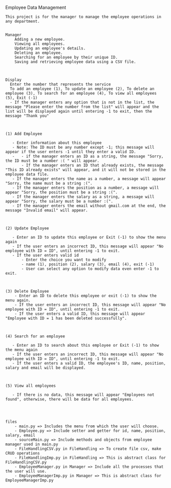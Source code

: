 Employee Data Management

    
    This project is for the manager to manage the employee operations in any department.

    
    Manager
        Adding a new employee.
        Viewing all employees.
        Updating an employee's details.
        Deleting an employee.
        Searching for an employee by their unique ID.
        Saving and retrieving employee data using a CSV file.

        
    
    Display
      Enter the number that represents the service
      To add an employee (1), To update an employee (2), To delete an employee (3), To search for an employee (4), To view all employees (5), Exit (-1)
      - If the manager enters any option that is not in the list, the message "Please enter the number from the list" will appear and the list will be displayed again until entering -1 to exit, then the message "Thank you"    


    
    (1) Add Employee
    
       - Enter information about this employee
       - Note: The ID must be any number except -1; this message will appear if the user enters -1 until they enter a valid ID.
       -   - if the manager enters an ID as a string, the message "Sorry, the ID must be a number :( " will appear.
           - If the manager enters an ID that already exists, the message "This ID already exists" will appear, and it will not be stored in the employee data file.
       - If the manager enters the name as a number, a message will appear "Sorry, the name must be a string :(".
       - If the manager enters the position as a number, a message will appear "Sorry, the position must be a string :(".
       - If the manager enters the salary as a string, a message will appear "Sorry, the salary must be a number :(".
       - If the manager enters the email without gmail.com at the end, the message "Invalid email" will appear.


       
    (2) Update Employee
    
       - Enter an ID to update this employee or Exit (-1) to show the menu again
       - If the user enters an incorrect ID, this message will appear "No employee with ID = ID", until entering -1 to exit.
       - If the user enters valid id
           - Enter the choice you want to modify
           - name (1), position (2), salary (3), email (4), exit (-1)
           - User can select any option to modify data even enter -1 to exit.



    (3) Delete Employee
        - Enter an ID to delete this employee or exit (-1) to show the menu again.
        - If the user enters an incorrect ID, this message will appear "No employee with ID = ID", until entering -1 to exit.
        - If the user enters a valid ID, this message will appear "Employee with ID = 1 has been deleted successfully".



    (4) Search for an employee
    
       - Enter an ID to search about this employee or Exit (-1) to show the menu again
       - If the user enters an incorrect ID, this message will appear "No employee with ID = ID", until entering -1 to exit.
       - If the user enters a valid ID, the employee's ID, name, position, salary and email will be displayed.



    (5) View all employees
    
       - If there is no data, this message will appear "Employees not found", otherwise, there will be data for all employees.




    files
        - main.py => Includes the menu from which the user will choose.
        - Employee.py => Include setter and getter for id, name, position, salary, email
        - sourceMain.py => Include methods and objects from employee manager used in main.py
        - FileHandlingCSV.py in FileHandling => To create file csv, make CRUD operations
        - FileHandlingImp.py in FileHandling => This is abstract class for FileHandlingCSV.py
        - EmployeeManager.py in Manager => Include all the processes that the user will use.
        - EmployeeManagerImp.py in Manager => This is abstract class for EmployeeManagerImp.py
        
    
